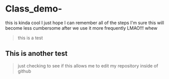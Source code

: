# Class_demo-
this is kinda cool
I just hope I can remember all of the steps
I'm sure this will become less cumbersome after we use it more frequently
LMAO!!!
whew

> this is a test
## This is another test
> just checking to see if this allows me to edit my repository inside of github
